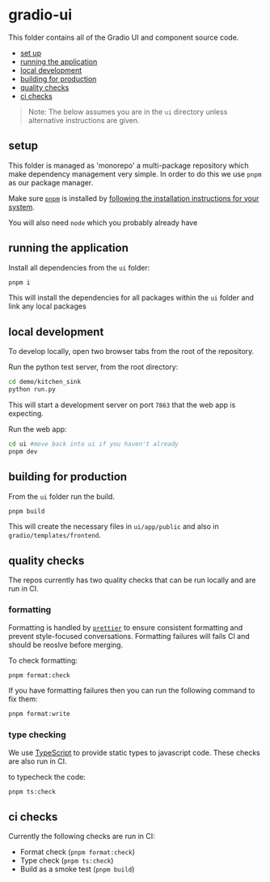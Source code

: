# gradio-ui

This folder contains all of the Gradio UI and component source code.

- [set up](#setup)
- [running the application](#running-the-application)
- [local development](#local-development)
- [building for production](#building-for-production)
- [quality checks](#quality-checks)
- [ci checks](#ci-checks)

> Note: The below assumes you are in the `ui` directory unless alternative instructions are given.

## setup

This folder is managed as 'monorepo' a multi-package repository which make dependency management very simple. In order to do this we use `pnpm` as our package manager.

Make sure [`pnpm`](https://pnpm.io/) is installed by [following the installation instructions for your system](https://pnpm.io/installation).

You will also need `node` which you probably already have

## running the application

Install all dependencies from the `ui` folder:

```bash
pnpm i
```

This will install the dependencies for all packages within the `ui` folder and link any local packages

## local development

To develop locally, open two browser tabs from the root of the repository.

Run the python test server, from the root directory:

```bash
cd demo/kitchen_sink
python run.py
```

This will start a development server on port `7863` that the web app is expecting.

Run the web app:

```bash
cd ui #move back into ui if you haven't already
pnpm dev
```

## building for production

From the `ui` folder run the build.

```bash
pnpm build
```

This will create the necessary files in `ui/app/public` and also in `gradio/templates/frontend`.

## quality checks

The repos currently has two quality checks that can be run locally and are run in CI.

### formatting

Formatting is handled by [`prettier`](https://prettier.io/) to ensure consistent formatting and prevent style-focused conversations. Formatting failures will fails CI and should be reoslve before merging.

To check formatting:

```bash
pnpm format:check
```

If you have formatting failures then you can run the following command to fix them:

```bash
pnpm format:write
```

### type checking

We use [TypeScript](https://www.typescriptlang.org/) to provide static types to javascript code. These checks are also run in CI.

to typecheck the code:

```bash
pnpm ts:check
```

## ci checks

Currently the following checks are run in CI:

- Format check (`pnpm format:check`)
- Type check (`pnpm ts:check`)
- Build as a smoke test (`pnpm build`)
